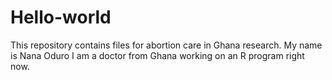 # Hello-world
This repository contains files for abortion care in Ghana research.
My name is Nana Oduro 
I am a doctor from Ghana working on an R program right now.
